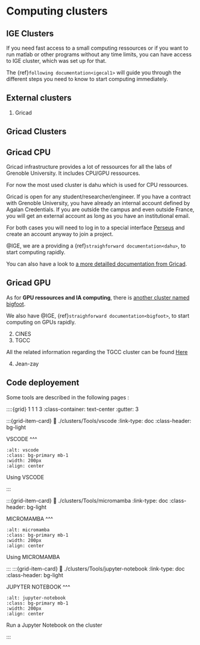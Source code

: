 # Computing clusters

## IGE Clusters

If you need fast access to a small computing ressources or if you want to run matlab or other programs without any time limits, you can have access to IGE cluster, which was set up for that.

The {ref}`following documentation<igecal1>` will guide you through the different steps you need to know to start computing immediately.


## External clusters


1. Gricad

## Gricad Clusters

## Gricad CPU
  Gricad infrastructure provides a lot of ressources for all the labs of Grenoble University. It includes CPU/GPU ressources.

  For now the most used cluster is dahu which is used for CPU ressources.

  Gricad is open for any student/researcher/engineer. If you have a contract with Grenoble University, you have already an internal account defined by Agalan Credentials. If you are outside the campus and even outside France, you will get an external account as long as you have an institutional email.

  For both cases you will need to log in to a special interface [Perseus](https://perseus.univ-grenoble-alpes.fr) and create an account anyway to join a project.

  @IGE, we are a providing a {ref}`straighforward documentation<dahu>`, to start computing rapidly.

  You can also have a look to [a more detailled documentation from Gricad](https://gricad-doc.univ-grenoble-alpes.fr/hpc/).

## Gricad GPU
  As for **GPU ressources and IA computing**, there is [another cluster named bigfoot](https://gricad-doc.univ-grenoble-alpes.fr/hpc/joblaunch/job_gpu/).

  We also have @IGE,  {ref}`straighforward documentation<bigfoot>`, to start computing  on GPUs rapidly.



2. CINES
3. TGCC
   
  All the related information regarding the TGCC cluster can be found  [Here](./clusters/TGCC/TGCC.md)
   
4. Jean-zay



## Code deployement

Some tools are described in the following pages :

::::{grid} 1 1 1 3
:class-container: text-center 
:gutter: 3

:::{grid-item-card} 
:link: ./clusters/Tools/vscode
:link-type: doc
:class-header: bg-light

VSCODE
^^^
```{image} ./clusters/Tools/images/vscode.jpg
:alt: vscode
:class: bg-primary mb-1
:width: 200px
:align: center
```

Using VSCODE

:::

:::{grid-item-card} 
:link: ./clusters/Tools/micromamba
:link-type: doc
:class-header: bg-light

MICROMAMBA
^^^
```{image} ./clusters/Tools/images/micromamba.jpg
:alt: micromamba
:class: bg-primary mb-1
:width: 200px
:align: center
```

Using MICROMAMBA

:::
:::{grid-item-card} 
:link: ./clusters/Tools/jupyter-notebook
:link-type: doc
:class-header: bg-light

JUPYTER NOTEBOOK 
^^^
```{image}  ./clusters/Tools/images/logo-JUPYTER.jpg
:alt: jupyter-notebook
:class: bg-primary mb-1
:width: 200px
:align: center
```

Run a Jupyter Notebook on the cluster 

:::







